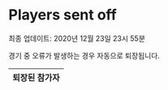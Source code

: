 # Players sent off
최종 업데이트: 2020년 12월 23일 23시 55분


경기 중 오류가 발생하는 경우 자동으로 퇴장됩니다.


| 퇴장된 참가자 |
|:---:|